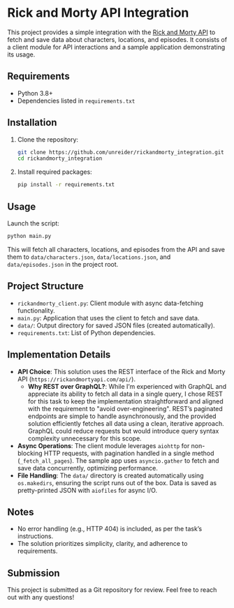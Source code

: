 # Rick and Morty API Integration

This project provides a simple integration with the [Rick and Morty API](https://rickandmortyapi.com/) to fetch and save data about characters, locations, and episodes. It consists of a client module for API interactions and a sample application demonstrating its usage.

## Requirements
- Python 3.8+
- Dependencies listed in `requirements.txt`

## Installation
1. Clone the repository:
   ```bash
   git clone https://github.com/unreider/rickandmorty_integration.git
   cd rickandmorty_integration
   ```
2. Install required packages:
   ```bash
   pip install -r requirements.txt
   ```

## Usage
Launch the script:
```bash
python main.py
```

This will fetch all characters, locations, and episodes from the API and save them to `data/characters.json`, `data/locations.json`, and `data/episodes.json` in the project root.

## Project Structure
- `rickandmorty_client.py`: Client module with async data-fetching functionality.
- `main.py`: Application that uses the client to fetch and save data.
- `data/`: Output directory for saved JSON files (created automatically).
- `requirements.txt`: List of Python dependencies.

## Implementation Details
- **API Choice**: This solution uses the REST interface of the Rick and Morty API (`https://rickandmortyapi.com/api/`).  
  - **Why REST over GraphQL?**: While I’m experienced with GraphQL and appreciate its ability to fetch all data in a single query, I chose REST for this task to keep the implementation straightforward and aligned with the requirement to "avoid over-engineering". REST’s paginated endpoints are simple to handle asynchronously, and the provided solution efficiently fetches all data using a clean, iterative approach. GraphQL could reduce requests but would introduce query syntax complexity unnecessary for this scope.
- **Async Operations**: The client module leverages `aiohttp` for non-blocking HTTP requests, with pagination handled in a single method (`_fetch_all_pages`). The sample app uses `asyncio.gather` to fetch and save data concurrently, optimizing performance.
- **File Handling**: The `data/` directory is created automatically using `os.makedirs`, ensuring the script runs out of the box. Data is saved as pretty-printed JSON with `aiofiles` for async I/O.

## Notes
- No error handling (e.g., HTTP 404) is included, as per the task’s instructions.
- The solution prioritizes simplicity, clarity, and adherence to requirements.

## Submission
This project is submitted as a Git repository for review. Feel free to reach out with any questions!
